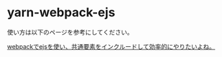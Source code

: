 # yarn-webpack-ejs

使い方は以下のページを参考にしてください。

[webpackでejsを使い、共通要素をインクルードして効率的にやりたいよね。](http://shigekitakeguchi.com/2017/02/10/1.html)